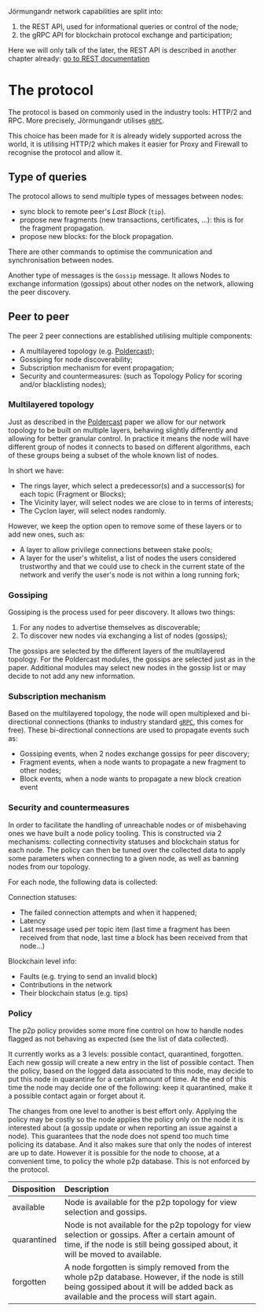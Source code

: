 Jörmungandr network capabilities are split into:

1. the REST API, used for informational queries or control of the node;
2. the gRPC API for blockchain protocol exchange and participation;

Here we will only talk of the later, the REST API is described in another
chapter already: [go to REST documentation](../quickstart/03_rest_api.md)

# The protocol

The protocol is based on commonly used in the industry tools: HTTP/2 and RPC.
More precisely, Jörmungandr utilises [`gRPC`].

This choice has been made for it is already widely supported across the world,
it is utilising HTTP/2 which makes it easier for Proxy and Firewall to recognise
the protocol and allow it.

## Type of queries

The protocol allows to send multiple types of messages between nodes:

* sync block to remote peer's _Last Block_ (`tip`).
* propose new fragments (new transactions, certificates, ...):
  this is for the fragment propagation.
* propose new blocks: for the block propagation.

There are other commands to optimise the communication and synchronisation
between nodes.

Another type of messages is the `Gossip` message. It allows Nodes to exchange
information (gossips) about other nodes on the network, allowing the peer
discovery.

## Peer to peer

The peer 2 peer connections are established utilising multiple components:

* A multilayered topology (e.g. [Poldercast]);
* Gossiping for node discoverability;
* Subscription mechanism for event propagation;
* Security and countermeasures: (such as Topology Policy for scoring and/or
  blacklisting nodes);

### Multilayered topology

Just as described in the [Poldercast] paper we allow for our network topology
to be built on multiple layers, behaving slightly differently and allowing for
better granular control. In practice it means the node will have different
group of nodes it connects to based on different algorithms, each of these
groups being a subset of the whole known list of nodes.

In short we have:

* The rings layer, which select a predecessor(s) and a successor(s) for each
  topic (Fragment or Blocks);
* The Vicinity layer, will select nodes we are close to in terms of interests;
* The Cyclon layer, will select nodes randomly.

However, we keep the option open to remove some of these layers or to add new
ones, such as:

* A layer to allow privilege connections between stake pools;
* A layer for the user's whitelist, a list of nodes the users considered
  trustworthy and that we could use to check in the current state of the
  network and verify the user's node is not within a long running fork;

### Gossiping

Gossiping is the process used for peer discovery. It allows two things:

1. For any nodes to advertise themselves as discoverable;
2. To discover new nodes via exchanging a list of nodes (gossips);

The gossips are selected by the different layers of the multilayered topology.
For the Poldercast modules, the gossips are selected just as in the paper.
Additional modules may select new nodes in the gossip list or may decide to
not add any new information.

### Subscription mechanism

Based on the multilayered topology, the node will open multiplexed and
bi-directional connections (thanks to industry standard [`gRPC`], this comes for
free). These bi-directional connections are used to propagate events such as:

* Gossiping events, when 2 nodes exchange gossips for peer discovery;
* Fragment events, when a node wants to propagate a new fragment to other nodes;
* Block events, when a node wants to propagate a new block creation event


### Security and countermeasures

In order to facilitate the handling of unreachable nodes or of misbehaving ones
we have built a node policy tooling. This is constructed via 2 mechanisms:
collecting connectivity statuses and blockchain status for each node. The policy
can then be tuned over the collected data to apply some parameters when
connecting to a given node, as well as banning nodes from our topology.

For each node, the following data is collected:

Connection statuses:

* The failed connection attempts and when it happened;
* Latency
* Last message used per topic item (last time a fragment has been received from
  that node, last time a block has been received from that node…)

Blockchain level info:

* Faults (e.g. trying to send an invalid block)
* Contributions in the network
* Their blockchain status (e.g. tips)

### Policy

The p2p policy provides some more fine control on how to handle nodes flagged
as not behaving as expected (see the list of data collected).

It currently works as a 3 levels: possible contact, quarantined, forgotten.
Each new gossip will create a new entry in the list of possible contact. Then
the policy, based on the logged data associated to this node, may decide to put
this node in quarantine for a certain amount of time. At the end of this time
the node may decide one of the following: keep it quarantined, make it a
possible contact again or forget about it.

The changes from one level to another is best effort only. Applying the policy
may be costly so the node applies the policy only on the node it is interested
about (a gossip update or when reporting an issue against a node). This
guarantees that the node does not spend too much time policing its database.
And it also makes sure that only the nodes of interest are up to date. However
it is possible for the node to choose, at a convenient time, to policy the whole
p2p database. This is not enforced by the protocol.

| Disposition | Description |
|:------------|:------------|
| available   | Node is available for the p2p topology for view selection and gossips. |
| quarantined | Node is not available for the p2p topology for view selection or gossips. After a certain amount of time, if the node is still being gossiped about, it will be moved to available. |
| forgotten   | A node forgotten is simply removed from the whole p2p database. However, if the node is still being gossiped about it will be added back as available and the process will start again. |

[Poldercast]: https://hal.inria.fr/hal-01555561/document
[`gRPC`]: https://www.grpc.io
